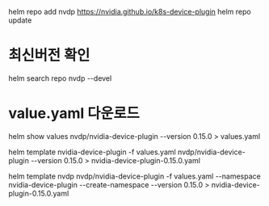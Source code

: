 helm repo add nvdp https://nvidia.github.io/k8s-device-plugin
helm repo update

# 최신버전 확인
helm search repo nvdp --devel

# value.yaml 다운로드
helm show values nvdp/nvidia-device-plugin --version 0.15.0 > values.yaml

helm template nvidia-device-plugin -f values.yaml nvdp/nvidia-device-plugin --version 0.15.0 > nvidia-device-plugin-0.15.0.yaml

helm template nvdp nvdp/nvidia-device-plugin -f values.yaml --namespace nvidia-device-plugin --create-namespace --version 0.15.0 > nvidia-device-plugin-0.15.0.yaml